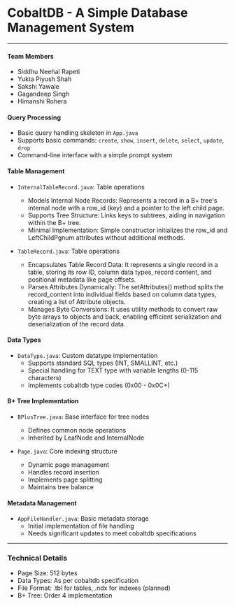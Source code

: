 # CobaltDB - A Simple Database Management System

----
#### Team Members
   - Siddhu Neehal Rapeti
   - Yukta Piyush Shah
   - Sakshi Yawale
   - Gagandeep Singh
   - Himanshi Rohera

#### Query Processing
- Basic query handling skeleton in `App.java`
- Supports basic commands: `create`, `show`, `insert`, `delete`, `select`, `update`, `drop`
- Command-line interface with a simple prompt system

#### Table Management
- `InternalTableRecord.java`: Table operations
  - Models Internal Node Records: Represents a record in a B+ tree's internal node with a row_id (key) and a pointer to the left child page.
  - Supports Tree Structure: Links keys to subtrees, aiding in navigation within the B+ tree.
  - Minimal Implementation: Simple constructor initializes the row_id and LeftChildPgnum attributes without additional methods.

- `TableRecord.java`: Table operations
  - Encapsulates Table Record Data: It represents a single record in a table, storing its row ID, column data types, record    content, and positional metadata like page offsets.
  - Parses Attributes Dynamically: The setAttributes() method splits the record_content into individual fields based on column data types, creating a list of Attribute objects.
  - Manages Byte Conversions: It uses utility methods to convert raw byte arrays to objects and back, enabling efficient serialization and deserialization of the record data.

#### Data Types
- `DataType.java`: Custom datatype implementation
  - Supports standard SQL types (INT, SMALLINT, etc.)
  - Special handling for TEXT type with variable lengths (0-115 characters)
  - Implements cobaltdb type codes (0x00 - 0x0C+)

#### B+ Tree Implementation
- `BPlusTree.java`: Base interface for tree nodes
  - Defines common node operations
  - Inherited by LeafNode and InternalNode

- `Page.java`: Core indexing structure
  - Dynamic page management
  - Handles record insertion
  - Implements page splitting
  - Maintains tree balance

#### Metadata Management
- `AppFileHandler.java`: Basic metadata storage
  - Initial implementation of file handling
  - Needs significant updates to meet cobaltdb specifications
---- 

### Technical Details
- Page Size: 512 bytes
- Data Types: As per cobaltdb specification
- File Format: .tbl for tables, .ndx for indexes (planned)
- B+ Tree: Order 4 implementation

